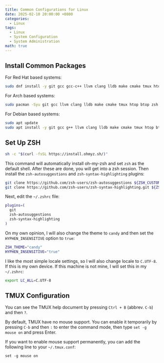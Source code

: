 ```yaml
---
title: Common Configurations for Linux
date: 2025-02-10 20:00:00 +0800
categories:
  - Linux
tags:
  - Linux
  - System Configuration
  - System Administration
math: true
---
```


## Install Common Packages

For Red Hat based systems: 

```bash
sudo dnf install -y git gcc gcc-c++ llvm clang lldb make cmake tmux htop btop zsh neovim curl
```

For Arch based systems:

```bash
sudo pacman -Syu git gcc llvm clang lldb make cmake tmux htop btop zsh neovim curl
```

For Debian based systems:

```bash
sudo apt update
sudo apt install -y git gcc g++ llvm clang lldb make cmake tmux htop btop zsh neovim curl
```

## Set Up ZSH

```bash
sh -c "$(curl -fsSL https://install.ohmyz.sh/)"
```

This command will automatically install oh-my-zsh and set `zsh` as the default shell.
After these are done, you will get into a zsh session.
Then install the `zsh-autosuggestions` and `zsh-syntax-highlighting` plugins:

```zsh
git clone https://github.com/zsh-users/zsh-autosuggestions ${ZSH_CUSTOM:-~/.oh-my-zsh/custom}/plugins/zsh-autosuggestions
git clone https://github.com/zsh-users/zsh-syntax-highlighting.git ${ZSH_CUSTOM:-~/.oh-my-zsh/custom}/plugins/zsh-syntax-highlighting
```

Next, edit the `~/.zshrc` file:

```zsh
plugins=(
  git
  zsh-autosuggestions
  zsh-syntax-highlighting
)
```

On my own opinion, I will also change the theme to `candy` and then set the `HYPHEN_INSENSITIVE` option to `true`:

```zsh
ZSH_THEME="candy"
HYPHEN_INSENSITIVE="true"
```

I like the most simple locale settings, so I will also change locale to `C.UTF-8`. If this is my own device. If this machine is not mine, I will set this in my `~/.zshrc`:

```zsh
export LC_ALL=C.UTF-8
```

## TMUX Configuration

You can see the TMUX help document by pressing `Ctrl + B` (abbrev. `C-b`) and then `?`.

By default, TMUX have no mouse support. You can enable it temporarily by pressing `C-b` and then `:` to enter the command mode, then type `set -g mouse on` and press Enter.

If you want to enable mouse support permanently, you can add the following line to your `~/.tmux.conf`:

```shell
set -g mouse on
```
